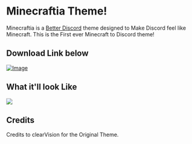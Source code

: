 # Minecraftia Theme!
Minecraftia is a [Better Discord](https://betterdiscord.net/home/) theme designed to Make Discord feel like Minecraft. This is the First ever Minecraft to Discord theme!

## Download Link below
[![Image](https://github.com/ZaneDragonBorn/Minecraftia-BD-Theme/blob/master/Assets/download-button-new.png?raw=true)](https://www.dropbox.com/s/c0a4ar6g5mjuq98/Minecraftia.theme.css?dl=1)

## What it'll look Like
<img src="https://github.com/ZaneDragonBorn/Minecraftia-BD-Theme/blob/master/Assets/Screenshot_11.jpg?raw=true">

## Credits
Credits to clearVision for the Original Theme.
